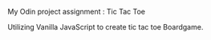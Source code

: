 My Odin project assignment : Tic Tac Toe

Utilizing Vanilla JavaScript to create tic tac toe Boardgame.
